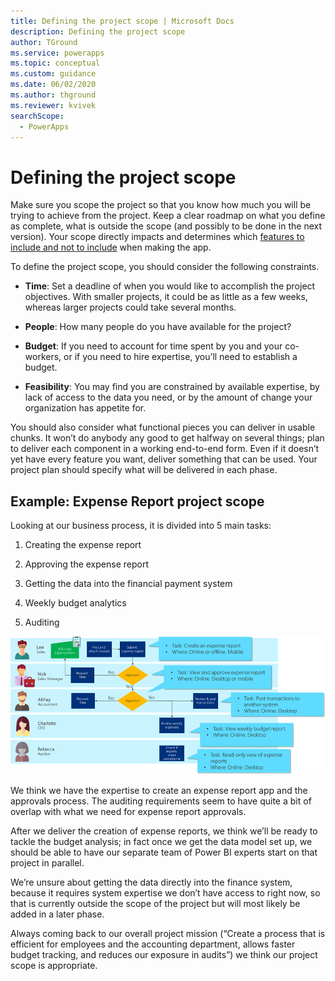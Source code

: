 ```yaml
---
title: Defining the project scope | Microsoft Docs
description: Defining the project scope
author: TGround
ms.service: powerapps
ms.topic: conceptual
ms.custom: guidance
ms.date: 06/02/2020
ms.author: thground
ms.reviewer: kvivek
searchScope:  
  - PowerApps
---
```


# Defining the project scope

Make sure you scope the project so that you know how much you will be trying to
achieve from the project. Keep a clear roadmap on what you define as
complete, what is outside the scope (and possibly to be done in the next
version). Your scope directly impacts and determines which [features to include and not
to include](prioritizing-features.md) when making the app.

To define the project scope, you should consider the following constraints.

-   **Time**: Set a deadline of when you would like to accomplish the project
    objectives. With smaller projects, it could be as little as a few weeks,
    whereas larger projects could take several months.

-   **People**: How many people do you have available for the project?

-   **Budget**: If you need to account for time spent by you and your
    co-workers, or if you need to hire expertise, you’ll need to establish a
    budget.

-   **Feasibility**: You may find you are constrained by available expertise, by
    lack of access to the data you need, or by the amount of change your
    organization has appetite for.

You should also consider what functional pieces you can deliver in usable
chunks. It won’t do anybody any good to get halfway on several things; plan to
deliver each component in a working end-to-end form. Even if it doesn’t yet have
every feature you want, deliver something that can be used. Your project plan
should specify what will be delivered in each phase.

## Example: Expense Report project scope

Looking at our business process, it is divided into 5 main tasks:

1.  Creating the expense report

2.  Approving the expense report

3.  Getting the data into the financial payment system

4.  Weekly budget analytics

5.  Auditing

![Business process flowchart with major tasks and task location called out](media/task-chart.png)

We think we have the expertise to create an expense report app and the approvals
process. The auditing requirements seem to have quite a bit of overlap with what
we need for expense report approvals.

After we deliver the creation of expense reports, we think we’ll be ready to
tackle the budget analysis; in fact once we get the data model set up, we should
be able to have our separate team of Power BI experts start on that project in
parallel.

We’re unsure about getting the data directly into the finance system, because it
requires system expertise we don’t have access to right now, so that is
currently outside the scope of the project but will most likely be added in a
later phase.

Always coming back to our overall project mission (“Create a process that is
efficient for employees and the accounting department, allows faster budget
tracking, and reduces our exposure in audits”) we think our project scope is
appropriate.
